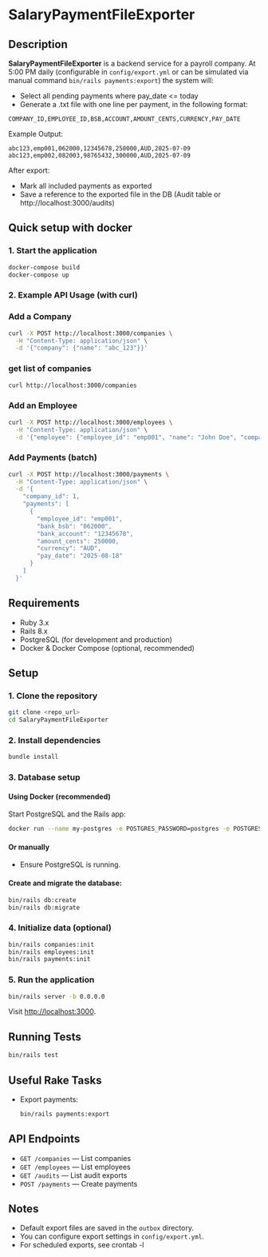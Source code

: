 # SalaryPaymentFileExporter


## Description

**SalaryPaymentFileExporter** is a backend service for a payroll company. At 5:00 PM daily (configurable in ```config/export.yml``` or can be simulated via manual command ```bin/rails payments:export```) the system will:

- Select all pending payments where pay_date <= today
- Generate a .txt file with one line per payment, in the following format:
```
COMPANY_ID,EMPLOYEE_ID,BSB,ACCOUNT,AMOUNT_CENTS,CURRENCY,PAY_DATE
```

Example Output: 
```
abc123,emp001,062000,12345678,250000,AUD,2025-07-09 
abc123,emp002,082003,98765432,300000,AUD,2025-07-09 
```
After export: 
- Mark all included payments as exported 
- Save a reference to the exported file in the DB (Audit table or http://localhost:3000/audits)

## Quick setup with docker
### 1. Start the application
```bash
docker-compose build
docker-compose up
```

### 2. Example API Usage (with curl)

### Add a Company
```bash
curl -X POST http://localhost:3000/companies \
  -H "Content-Type: application/json" \
  -d '{"company": {"name": "abc_123"}}'
```

### get list of companies
```bash
curl http://localhost:3000/companies   
```

### Add an Employee
```bash
curl -X POST http://localhost:3000/employees \
  -H "Content-Type: application/json" \
  -d '{"employee": {"employee_id": "emp001", "name": "John Doe", "company_id": 1}}'
```

### Add Payments (batch)
```bash
curl -X POST http://localhost:3000/payments \
  -H "Content-Type: application/json" \
  -d '{
    "company_id": 1,
    "payments": [
      {
        "employee_id": "emp001",
        "bank_bsb": "062000",
        "bank_account": "12345678",
        "amount_cents": 250000,
        "currency": "AUD",
        "pay_date": "2025-08-18"
      }
    ]
  }'
```

## Requirements

- Ruby 3.x
- Rails 8.x
- PostgreSQL (for development and production)
- Docker & Docker Compose (optional, recommended)

## Setup

### 1. Clone the repository

```bash
git clone <repo_url>
cd SalaryPaymentFileExporter
```

### 2. Install dependencies

```bash
bundle install
```

### 3. Database setup

#### Using Docker (recommended)

Start PostgreSQL and the Rails app:

```bash
docker run --name my-postgres -e POSTGRES_PASSWORD=postgres -e POSTGRES_USER=postgres -e POSTGRES_DB=salary_payment_development -p 5432:5432 -d postgres:16
```

#### Or manually

- Ensure PostgreSQL is running.

#### Create and migrate the database:

```bash
bin/rails db:create
bin/rails db:migrate
```

### 4. Initialize data (optional)

```bash
bin/rails companies:init
bin/rails employees:init
bin/rails payments:init
```

### 5. Run the application

```bash
bin/rails server -b 0.0.0.0
```

Visit [http://localhost:3000](http://localhost:3000).

## Running Tests

```bash
bin/rails test
```

## Useful Rake Tasks

- Export payments:  
  ```bash
  bin/rails payments:export
  ```

## API Endpoints

- `GET /companies` — List companies
- `GET /employees` — List employees
- `GET /audits` — List audit exports
- `POST /payments` — Create payments

## Notes

- Default export files are saved in the `outbox` directory.
- You can configure export settings in `config/export.yml`.
- For scheduled exports, see crontab -l